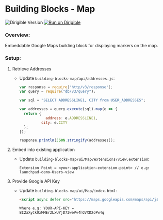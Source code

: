 # Building Blocks - Map

![Dirigible Version](https://img.shields.io/badge/dirigible%20version-3.x-green.svg) [![Run on Dirigible](https://img.shields.io/badge/run%20on-dirigible-blue.svg)](https://trial.ingress.pro.promart.shoot.canary.k8s-hana.ondemand.com/services/v3/web/ide-deploy-manager/?repository=https://github.com/dirigiblelabs/building-blocks-map.git&uri=/services/v3/web/ide/&branch=demojam)

### Overview:
Embeddable Google Maps building block for displaying markers on the map.

### Setup:

1. Retrieve Addresses
    - Update ``building-blocks-map/api/addresses.js``:
    
      ```javascript
      var response = require("http/v3/response");
      var query = require("db/v3/query");

      var sql = "SELECT ADDRESSLINE1, CITY from USER_ADDRESSES";

      var addresses = query.execute(sql).map(e => {
      	return {
		          address: e.ADDRESSLINE1,
    	  	    city: e.CITY
      	};
      });

      response.println(JSON.stringify(addresses));
      ```
1. Embed into existing application
    - Update ``building-blocks-map/ui/Map/extensions/view.extension``:

      ```
      Extension Point = <your-application-extension-point> // e.g: launchpad-demo-Users-view
      ```

1. Provide Google API Key
    - Update ``building-blocks-map/ui/Map/index.html``:


      ```html
      <script async defer src="https://maps.googleapis.com/maps/api/js?callback=initMap&key=YOUR-API-KEY"></script>
      ```
      
      ``Where e.g: YOUR-API-KEY = BI2aXyCk0xMMEr2LxUYjD73weVv4hQVXD2oPw4q``
